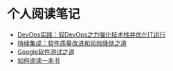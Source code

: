 # 个人阅读笔记

* [DevOps实践：驭DevOps之力强化技术栈并优化IT运行](practical-devops.md)
* [持续集成：软件质量改进和风险降低之道](continuous-integration.md)
* [Google软件测试之道](how-google-tests-software.md)
* [如何阅读一本书](how-to-read-a-book.md)
